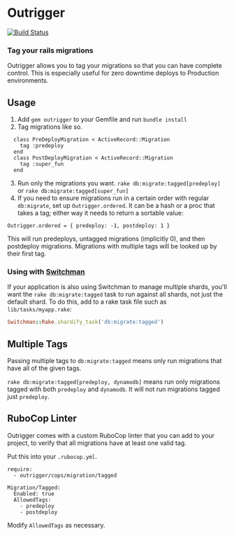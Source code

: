 Outrigger
==========

[![Build Status](https://travis-ci.org/instructure/outrigger.svg?branch=master)](https://travis-ci.org/instructure/outrigger)

### Tag your rails migrations

Outrigger allows you to tag your migrations so that you can have
complete control. This is especially useful for zero downtime deploys to Production environments.

Usage
------------

1. Add `gem outrigger` to your Gemfile and run `bundle install`
2. Tag migrations like so.
```
  class PreDeployMigration < ActiveRecord::Migration
    tag :predeploy
  end
  class PostDeployMigration < ActiveRecord::Migration
    tag :super_fun
  end
```
3. Run only the migrations you want.
``` rake db:migrate:tagged[predeploy] ```
or
``` rake db:migrate:tagged[super_fun] ```
4. If you need to ensure migrations run in a certain order with regular
   `db:migrate`, set up `Outrigger.ordered`. It can be a hash or a proc that
   takes a tag; either way it needs to return a sortable value:
```
Outrigger.ordered = { predeploy: -1, postdeploy: 1 }
```
   This will run predeploys, untagged migrations (implicitly 0), and then
   postdeploy migrations. Migrations with multiple tags will be looked up
   by their first tag.

### Using with [Switchman](https://github.com/instructure/switchman)

If your application is also using Switchman to manage multiple shards, you'll
want the `rake db:migrate:tagged` task to run against all shards, not
just the default shard. To do this, add to a rake task file such as
`lib/tasks/myapp.rake`:

```ruby
Switchman::Rake.shardify_task('db:migrate:tagged')
```

Multiple Tags
-------------

Passing multiple tags to `db:migrate:tagged` means only run migrations that have
all of the given tags.

``` rake db:migrate:tagged[predeploy, dynamodb] ``` means run only migrations
tagged with both `predeploy` and `dynamodb`. It will not run migrations tagged
just `predeploy`.

RuboCop Linter
--------------

Outrigger comes with a custom RuboCop linter that you can add to your project,
to verify that all migrations have at least one valid tag.

Put this into your `.rubocop.yml`.

```
require:
  - outrigger/cops/migration/tagged

Migration/Tagged:
  Enabled: true
  AllowedTags:
    - predeploy
    - postdeploy
```

Modify `AllowedTags` as necessary.
